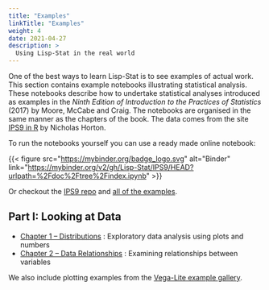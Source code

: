 ```yaml
---
title: "Examples"
linkTitle: "Examples"
weight: 4
date: 2021-04-27
description: >
  Using Lisp-Stat in the real world
---
```


One of the best ways to learn Lisp-Stat is to see examples of actual work. This section contains example notebooks illustrating statistical analysis. These notebooks describe how to undertake statistical analyses introduced as examples in the _Ninth Edition of Introduction to the Practices of Statistics_ (2017) by Moore, McCabe and Craig. The notebooks are organised in the same manner as the chapters of the book. The data comes from the site [IPS9 in R](https://nhorton.people.amherst.edu/ips9/) by Nicholas Horton.

To run the notebooks yourself you can use a ready made online notebook:

{{< figure src="https://mybinder.org/badge_logo.svg" alt="Binder" link="https://mybinder.org/v2/gh/Lisp-Stat/IPS9/HEAD?urlpath=%2Fdoc%2Ftree%2Findex.ipynb" >}}

Or checkout the [IPS9 repo](https://github.com/Lisp-Stat/IPS9) and [all of the examples](https://lisp-stat.github.io/IPS9/).


## Part I: Looking at Data

* [Chapter 1 &ndash; Distributions](/docs/examples/distributions/)
	: Exploratory data analysis using plots and numbers
* [Chapter 2 &ndash; Data Relationships](/docs/examples/data-relationships/)
	: Examining relationships between variables

We also include plotting examples from the [Vega-Lite example gallery](https://vega.github.io/vega-lite/examples/).

